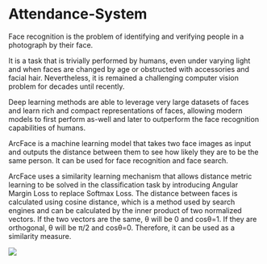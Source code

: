 # Attendance-System

Face recognition is the problem of identifying and verifying people in a photograph by their face.

It is a task that is trivially performed by humans, even under varying light and when faces are changed by age or obstructed with accessories and facial hair. Nevertheless, it is remained a challenging computer vision problem for decades until recently.

Deep learning methods are able to leverage very large datasets of faces and learn rich and compact representations of faces, allowing modern models to first perform as-well and later to outperform the face recognition capabilities of humans.



ArcFace is a machine learning model that takes two face images as input and outputs the distance between them to see how likely they are to be the same person. It can be used for face recognition and face search.

ArcFace uses a similarity learning mechanism that allows distance metric learning to be solved in the classification task by introducing Angular Margin Loss to replace Softmax Loss.
The distance between faces is calculated using cosine distance, which is a method used by search engines and can be calculated by the inner product of two normalized vectors. If the two vectors are the same, θ will be 0 and cosθ=1. If they are orthogonal, θ will be π/2 and cosθ=0. Therefore, it can be used as a similarity measure.

![](https://miro.medium.com/max/578/1*r3J_GrPCAcc0xs-mE2UQ1w.png)


